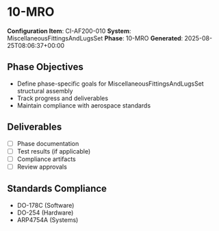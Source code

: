 # 10-MRO

**Configuration Item**: CI-AF200-010
**System**: MiscellaneousFittingsAndLugsSet
**Phase**: 10-MRO
**Generated**: 2025-08-25T08:06:37+00:00

## Phase Objectives
- Define phase-specific goals for MiscellaneousFittingsAndLugsSet structural assembly
- Track progress and deliverables
- Maintain compliance with aerospace standards

## Deliverables
- [ ] Phase documentation
- [ ] Test results (if applicable)
- [ ] Compliance artifacts
- [ ] Review approvals

## Standards Compliance
- DO-178C (Software)
- DO-254 (Hardware)
- ARP4754A (Systems)

